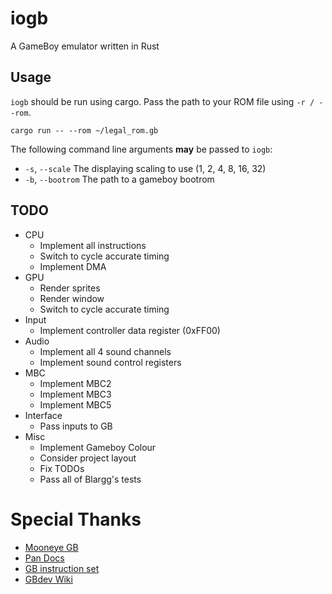 # iogb
A GameBoy emulator written in Rust

## Usage
```iogb``` should be run using cargo. Pass the path to your ROM file using ```-r / --rom```.

```
cargo run -- --rom ~/legal_rom.gb
```

The following command line arguments **may** be passed to ```iogb```:
- ```-s```, ```--scale``` The displaying scaling to use (1, 2, 4, 8, 16, 32)
- ```-b```, ```--bootrom``` The path to a gameboy bootrom

## TODO
- CPU
  - Implement all instructions
  - Switch to cycle accurate timing
  - Implement DMA
- GPU
  - Render sprites
  - Render window
  - Switch to cycle accurate timing
- Input
  - Implement controller data register (0xFF00)
- Audio
  - Implement all 4 sound channels
  - Implement sound control registers
- MBC
  - Implement MBC2
  - Implement MBC3
  - Implement MBC5
- Interface
  - Pass inputs to GB
- Misc
  - Implement Gameboy Colour
  - Consider project layout
  - Fix TODOs
  - Pass all of Blargg's tests
  
# Special Thanks
- [Mooneye GB](https://github.com/Gekkio/mooneye-gb)
- [Pan Docs](http://bgb.bircd.org/pandocs.htm)
- [GB instruction set](http://www.pastraiser.com/cpu/gameboy/gameboy_opcodes.html)
- [GBdev Wiki](http://gbdev.gg8.se/wiki/articles/Main_Page)
